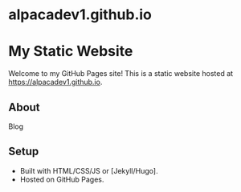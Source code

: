 # alpacadev1.github.io

# My Static Website
Welcome to my GitHub Pages site! This is a static website hosted at https://alpacadev1.github.io.
## About
Blog
## Setup
- Built with HTML/CSS/JS or [Jekyll/Hugo].
- Hosted on GitHub Pages.
